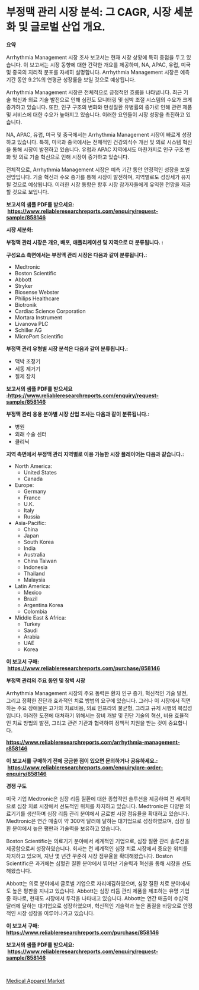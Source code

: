 <p><h1>부정맥 관리 시장 분석: 그 CAGR, 시장 세분화 및 글로벌 산업 개요.</h1></p><p><strong>요약</strong></p>
<p><p>Arrhythmia Management 시장 조사 보고서는 현재 시장 상황에 특히 중점을 두고 있습니다. 이 보고서는 시장 동향에 대한 간략한 개요를 제공하며, NA, APAC, 유럽, 미국 및 중국의 지리적 분포를 자세히 설명합니다. Arrhythmia Management 시장은 예측 기간 동안 9.2%의 연평균 성장률을 보일 것으로 예상됩니다.</p><p>Arrhythmia Management 시장은 전체적으로 긍정적인 흐름을 나타냅니다. 최근 기술 혁신과 의료 기술 발전으로 인해 심전도 모니터링 및 심박 조절 시스템의 수요가 크게 증가하고 있습니다. 또한, 인구 구조의 변화와 만성질환 유병률의 증가로 인해 관련 제품 및 서비스에 대한 수요가 높아지고 있습니다. 이러한 요인들이 시장 성장을 촉진하고 있습니다.</p><p>NA, APAC, 유럽, 미국 및 중국에서는 Arrhythmia Management 시장이 빠르게 성장하고 있습니다. 특히, 미국과 중국에서는 전체적인 건강의식수 개선 및 의료 시스템 혁신을 통해 시장이 발전하고 있습니다. 유럽과 APAC 지역에서도 마찬가지로 인구 구조 변화 및 의료 기술 혁신으로 인해 시장이 증가하고 있습니다.</p><p>전체적으로, Arrhythmia Management 시장은 예측 기간 동안 안정적인 성장을 보일 전망입니다. 기술 혁신과 수요 증가를 통해 시장이 발전하며, 지역별로도 성장세가 유지될 것으로 예상됩니다. 이러한 시장 동향은 향후 시장 참가자들에게 유익한 전망을 제공할 것으로 보입니다.</p></p>
<p><strong>보고서의 샘플 PDF를 받으세요: &nbsp;<a href="https://www.reliableresearchreports.com/enquiry/request-sample/858146">https://www.reliableresearchreports.com/enquiry/request-sample/858146</a></strong></p>
<p><strong>시장 세분화:</strong></p>
<p><strong> 부정맥 관리 시장은 개요, 배포, 애플리케이션 및 지역으로 더 분류됩니다. :</strong></p>
<p><strong>구성요소 측면에서는 부정맥 관리 시장은 다음과 같이 분류됩니다.:</strong></p>
<p><ul><li>Medtronic</li><li>Boston Scientific</li><li>Abbott</li><li>Stryker</li><li>Biosense Webster</li><li>Philips Healthcare</li><li>Biotronik</li><li>Cardiac Science Corporation</li><li>Mortara Instrument</li><li>Livanova PLC</li><li>Schiller AG</li><li>MicroPort Scientific</li></ul></p>
<p><strong> 부정맥 관리 유형별 시장 분석은 다음과 같이 분류됩니다.:</strong></p>
<p><ul><li>맥박 조정기</li><li>세동 제거기</li><li>절제 장치</li></ul></p>
<p><strong>보고서의 샘플 PDF를 받으세요 :<a href="https://www.reliableresearchreports.com/enquiry/request-sample/858146">https://www.reliableresearchreports.com/enquiry/request-sample/858146</a></strong></p>
<p><strong> 부정맥 관리 응용 분야별 시장 산업 조사는 다음과 같이 분류됩니다.:</strong></p>
<p><ul><li>병원</li><li>외래 수술 센터</li><li>클리닉</li></ul></p>
<p><strong>지역 측면에서 부정맥 관리 지역별로 이용 가능한 시장 플레이어는 다음과 같습니다.:</strong></p>
<p><ul>
    <li>
        North America:
        <ul>
            <li>United States</li>
            <li>Canada</li>
        </ul>
    </li>
    <li>
        Europe:
        <ul>
            <li>Germany</li>
            <li>France</li>
            <li>U.K.</li>
            <li>Italy</li>
            <li>Russia</li>
        </ul>
    </li>
    <li>
        Asia-Pacific:
        <ul>
            <li>China</li>
            <li>Japan</li>
            <li>South Korea</li>
            <li>India</li>
            <li>Australia</li>
            <li>China Taiwan</li>
            <li>Indonesia</li>
            <li>Thailand</li>
            <li>Malaysia</li>
        </ul>
    </li>
    <li>
        Latin America:
        <ul>
            <li>Mexico</li>
            <li>Brazil</li>
            <li>Argentina Korea</li>
            <li>Colombia</li>
        </ul>
    </li>
    <li>
        Middle East & Africa:
        <ul>
            <li>Turkey</li>
            <li>Saudi</li>
            <li>Arabia</li>
            <li>UAE</li>
            <li>Korea</li>
        </ul>
    </li>
    </ul></p>
<p><strong>이 보고서 구매: &nbsp;<a href="https://www.reliableresearchreports.com/purchase/858146">https://www.reliableresearchreports.com/purchase/858146</a></strong></p>
<p><strong>부정맥 관리의 주요 동인 및 장벽 시장</strong></p>
<p><p>Arrhythmia Management 시장의 주요 동력은 환자 인구 증가, 혁신적인 기술 발전, 그리고 정확한 진단과 효과적인 치료 방법의 요구에 있습니다. 그러나 이 시장에서 직면하는 주요 장애물은 고가의 치료비용, 의료 인프라의 불균형, 그리고 규제 시행의 복잡성입니다. 이러한 도전에 대처하기 위해서는 장비 개발 및 진단 기술의 혁신, 비용 효율적인 치료 방법의 발전, 그리고 관련 기관과 협력하여 정책적 지원을 받는 것이 중요합니다.</p></p>
<p><strong><a href="https://www.reliableresearchreports.com/arrhythmia-management-r858146">https://www.reliableresearchreports.com/arrhythmia-management-r858146</a></strong></p>
<p><strong>이 보고서를 구매하기 전에 궁금한 점이 있으면 문의하거나 공유하세요.: &nbsp;<a href="https://www.reliableresearchreports.com/enquiry/pre-order-enquiry/858146">https://www.reliableresearchreports.com/enquiry/pre-order-enquiry/858146</a></strong></p>
<p><strong>경쟁 구도</strong></p>
<p><p>미국 기업 Medtronic은 심장 리듬 질환에 대한 종합적인 솔루션을 제공하여 전 세계적으로 심장 치료 시장에서 선도적인 위치를 차지하고 있습니다. Medtronic은 다양한 의료기기를 생산하며 심장 리듬 관리 분야에서 글로벌 시장 점유율을 확대하고 있습니다. Medtronic은 연간 매출이 약 300억 달러에 달하는 대기업으로 성장하였으며, 심장 질환 분야에서 높은 평판과 기술력을 보유하고 있습니다.</p><p>Boston Scientific는 의료기기 분야에서 세계적인 기업으로, 심장 질환 관리 솔루션을 제공함으로써 성장하였습니다. 회사는 전 세계적인 심장 치료 시장에서 중요한 위치를 차지하고 있으며, 지난 몇 년간 꾸준히 시장 점유율을 확대해왔습니다. Boston Scientific은 과거에는 심혈관 질환 분야에서 뛰어난 기술력과 혁신을 통해 시장을 선도해왔습니다.</p><p>Abbott는 의료 분야에서 글로벌 기업으로 자리매김하였으며, 심장 질환 치료 분야에서도 높은 평판을 지니고 있습니다. Abbott는 심장 리듬 관리 제품을 제조하는 유명 기업중 하나로, 현재도 시장에서 두각을 나타내고 있습니다. Abbott는 연간 매출이 수십억 달러에 달하는 대기업으로 성장하였으며, 혁신적인 기술력과 높은 품질을 바탕으로 안정적인 시장 성장을 이루어나가고 있습니다.</p></p>
<p><strong>이 보고서 구매: &nbsp; <a href="https://www.reliableresearchreports.com/purchase/858146">https://www.reliableresearchreports.com/purchase/858146</a></strong></p>
<p><strong>보고서의 샘플 PDF를 받으세요: &nbsp;<a href="https://www.reliableresearchreports.com/enquiry/request-sample/858146">https://www.reliableresearchreports.com/enquiry/request-sample/858146</a></strong><strong></strong></p>
<p>&nbsp;</p>
<p><p><a href="https://github.com/edytherolanlouisejk1miz0wig/Market-Research-Report-List-2/blob/main/medical-apparel-market.md">Medical Apparel Market</a></p></p>